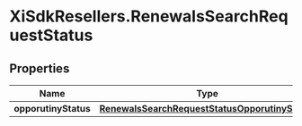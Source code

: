 # XiSdkResellers.RenewalsSearchRequestStatus

## Properties

Name | Type | Description | Notes
------------ | ------------- | ------------- | -------------
**opporutinyStatus** | [**RenewalsSearchRequestStatusOpporutinyStatus**](RenewalsSearchRequestStatusOpporutinyStatus.md) |  | [optional] 


